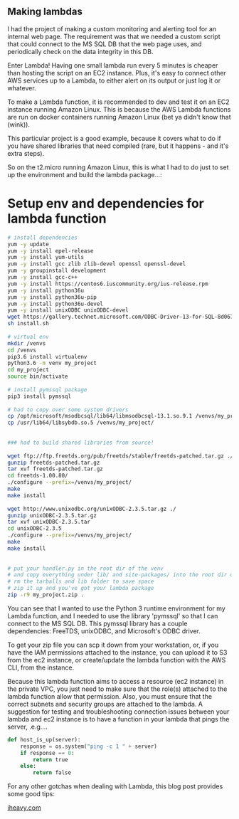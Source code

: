 Making lambdas
------------------------


I had the project of making a custom monitoring and alerting tool for an internal web page.  The requirement was that we needed a custom script that could connect to the MS SQL DB that the web page uses, and periodically check on the data integrity in this DB.

Enter Lambda!  Having one small lambda run every 5 minutes is cheaper than hosting the script on an EC2 instance.  Plus, it's easy to connect other AWS services up to a Lambda, to either alert on its output or just log it or whatever.

To make a Lambda function, it is recommended to dev and test it on an EC2 instance running Amazon Linux.  This is because the AWS Lambda functions are run on docker containers running Amazon Linux (bet ya didn't know that (wink)).



This particular project is a good example, because it covers what to do if you have shared libraries that need compiled (rare, but it happens - and it's extra steps).



So on the t2.micro running Amazon Linux, this is what I had to do just to set up the environment and build the lambda package...:



# Setup env and dependencies for lambda function

``` bash
# install dependencies
yum -y update
yum -y install epel-release
yum -y install yum-utils
yum -y install gcc zlib zlib-devel openssl openssl-devel
yum -y groupinstall development
yum -y install gcc-c++
yum -y install https://centos6.iuscommunity.org/ius-release.rpm
yum -y install python36u
yum -y install python36u-pip
yum -y install python36u-devel
yum -y install unixODBC unixODBC-devel
wget https://gallery.technet.microsoft.com/ODBC-Driver-13-for-SQL-8d067754/file/153653/4/install.sh
sh install.sh
 
# virtual env
mkdir /venvs
cd /venvs
pip3.6 install virtualenv
python3.6 -m venv my_project
cd my_project
source bin/activate
 
# install pymssql package
pip3 install pymssql
 
# had to copy over some system drivers
cp /opt/microsoft/msodbcsql/lib64/libmsodbcsql-13.1.so.9.1 /venvs/my_project/
cp /usr/lib64/libsybdb.so.5 /venvs/my_project/
 
 
### had to build shared libraries from source!
 
wget ftp://ftp.freetds.org/pub/freetds/stable/freetds-patched.tar.gz ./
gunzip freetds-patched.tar.gz
tar xvf freetds-patched.tar.gz
cd freetds-1.00.80/
./configure --prefix=/venvs/my_project/
make
make install
 
wget http://www.unixodbc.org/unixODBC-2.3.5.tar.gz ./
gunzip unixODBC-2.3.5.tar.gz
tar xvf unixODBC-2.3.5.tar
cd unixODBC-2.3.5
./configure --prefix=/venvs/my_project/
make
make install
 
 
# put your handler.py in the root dir of the venv
# and copy everything under lib/ and site-packages/ into the root dir of the venv
# rm the tarballs and lib folder to save space
# zip it up and you've got your lambda package
zip -r9 my_project.zip .
```


You can see that I wanted to use the Python 3 runtime environment for my Lambda function, and I needed to use the library 'pymssql' so that I can connect to the MS SQL DB.  This pymssql library has a couple dependencies:  FreeTDS, unixODBC, and Microsoft's ODBC driver.

To get your zip file you can scp it down from your workstation, or, if you have the IAM permissions attached to the instance, you can upload it to S3 from the ec2 instance, or create/update the lambda function with the AWS CLI, from the instance.



Because this lambda function aims to access a resource (ec2 instance) in the private VPC, you just need to make sure that the role(s) attached to the lambda function allow that permission.  Also, you must ensure that the correct subnets and security groups are attached to the lambda.  A suggestion for testing and troubleshooting connection issues between your lambda and ec2 instance is to have a function in your lambda that pings the server, .e.g....

``` python
def host_is_up(server):
    response = os.system("ping -c 1 " + server)
    if response == 0: 
        return true
    else:
        return false
```





For any other gotchas when dealing with Lambda, this blog post provides some good tips:   

[iheavy.com](http://www.iheavy.com/2016/02/14/getting-errors-building-amazon-lambda-python-functions-help-howto/)


